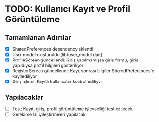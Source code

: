 # TODO: Kullanıcı Kayıt ve Profil Görüntüleme

## Tamamlanan Adımlar
- [x] SharedPreferences dependency eklendi
- [x] User model oluşturuldu (lib/user_model.dart)
- [x] ProfileScreen güncellendi: Giriş yapılmamışsa giriş formu, giriş yapıldıysa profil bilgileri gösteriliyor
- [x] RegisterScreen güncellendi: Kayıt sonrası bilgiler SharedPreferences'e kaydediliyor
- [x] Giriş işlemi: Kayıtlı kullanıcılar kontrol ediliyor

## Yapılacaklar
- [ ] Test: Kayıt, giriş, profil görüntüleme işlevselliği test edilecek
- [ ] Gerekirse UI iyileştirmeleri yapılacak
